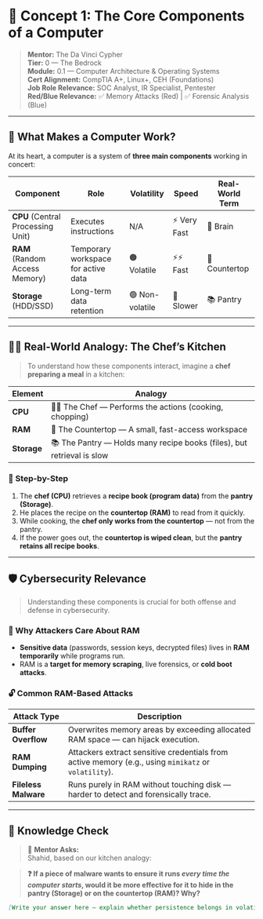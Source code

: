 # 🧩 Concept 1: The Core Components of a Computer

> **Mentor:** The Da Vinci Cypher  
> **Tier:** 0 — The Bedrock  
> **Module:** 0.1 — Computer Architecture & Operating Systems  
> **Cert Alignment:** CompTIA A+, Linux+, CEH (Foundations)  
> **Job Role Relevance:** SOC Analyst, IR Specialist, Pentester  
> **Red/Blue Relevance:** ✅ Memory Attacks (Red) | ✅ Forensic Analysis (Blue)

---

## 🧠 What Makes a Computer Work?

At its heart, a computer is a system of **three main components** working in concert:

| Component | Role | Volatility | Speed | Real-World Term |
|-----------|------|------------|-------|------------------|
| **CPU** (Central Processing Unit) | Executes instructions | N/A | ⚡ Very Fast | 🧠 Brain |
| **RAM** (Random Access Memory) | Temporary workspace for active data | 🟠 Volatile | ⚡⚡ Fast | 🧾 Countertop |
| **Storage** (HDD/SSD) | Long-term data retention | 🟢 Non-volatile | 🐢 Slower | 📚 Pantry |

---

## 👨‍🍳 Real-World Analogy: The Chef’s Kitchen

> To understand how these components interact, imagine a **chef preparing a meal** in a kitchen:

| Element | Analogy |
|--------|---------|
| **CPU** | 👨‍🍳 The Chef — Performs the actions (cooking, chopping) |
| **RAM** | 🧾 The Countertop — A small, fast-access workspace |
| **Storage** | 📚 The Pantry — Holds many recipe books (files), but retrieval is slow |

### 🍳 Step-by-Step

1. The **chef (CPU)** retrieves a **recipe book (program data)** from the **pantry (Storage)**.
2. He places the recipe on the **countertop (RAM)** to read from it quickly.
3. While cooking, the **chef only works from the countertop** — not from the pantry.
4. If the power goes out, the **countertop is wiped clean**, but the **pantry retains all recipe books**.

---

## 🛡️ Cybersecurity Relevance

> Understanding these components is crucial for both offense and defense in cybersecurity.

### 🔺 Why Attackers Care About RAM

- **Sensitive data** (passwords, session keys, decrypted files) lives in **RAM temporarily** while programs run.
- RAM is a **target for memory scraping**, live forensics, or **cold boot attacks**.
  
### 🔓 Common RAM-Based Attacks

| Attack Type | Description |
|-------------|-------------|
| **Buffer Overflow** | Overwrites memory areas by exceeding allocated RAM space — can hijack execution. |
| **RAM Dumping** | Attackers extract sensitive credentials from active memory (e.g., using `mimikatz` or `volatility`). |
| **Fileless Malware** | Runs purely in RAM without touching disk — harder to detect and forensically trace. |

---

## 🧪 Knowledge Check

> 💬 **Mentor Asks:**  
> Shahid, based on our kitchen analogy:

> **❓ If a piece of malware wants to ensure it runs *every time the computer starts*, would it be more effective for it to hide in the pantry (Storage) or on the countertop (RAM)? Why?**

```markdown
[Write your answer here — explain whether persistence belongs in volatile or non-volatile memory, and what red/blue teams would look for.]
